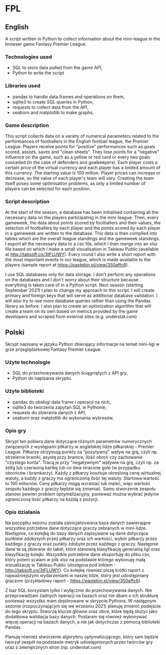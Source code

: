 # FPL

## English

A script written in Python to collect information about the mini-league in the browser game Fantasy Premier League.

### Technologies used 
- SQL to store data pulled from the game API,
- Python to write the script

### Libraries used 

- pandas to handle data.frames and operations on them,
- sqlite3 to create SQL queries in Python,
- requests to collect data from the API,
- seaborn and matplotlib to make graphs.

### Game description
This script collects data on a variety of numerical parameters related to the performances of footballers in the English football league, the Premier League. Players receive points for "positive" performances such as goals scored, assists, saves and "clean sheets". They lose points for a "negative" influence on the game, such as a yellow or red card or every two goals conceded (in the case of defenders and goalkeepers). Each player costs a certain price of the virtual currency and each player has a limited amount of this currency. The starting value is 100 million. Player prices can increase or decrease, so the value of each player's team will vary. Creating the team itself poses some optimisation problems, as only a limited number of players can be selected for each position. 

### Script description
At the start of the season, a database has been initialised containing all the necessary data on the players participating in the mini-league.  Then, every gameweek, the data about points scored by footballers and their values, the selection of footballers by each player and the points scored by each player in a gameweek are written to the database. This data is then compiled into tables which are the overall league standings and the gameweek standings. I export all the necessary data to a csv file, which I then merge into an xlsx file based on which I make a small visualisation in Tableau Public (available at http://tabsoft.co/3tFLUWY). Every round I also write a short report with the most important events in our league, which is made available to the players (sample report at https://pastebin.pl/view/350affc6).

I use SQL databases only for data storage. I don't perform any operations on the databases and I don't worry about their structure because everything is taken care of in a Python script. Next season (starting September 2021) I plan to change my approach to this script. I will create primary and foreign keys that will serve as additional database validation. I will also try to use more database queries rather than using the Pandas library as before.
I also plan to create an optimization algorithm that will create a team on its own based on metrics provided by the game developers and scraped from external sites (e.g. understat.com)

## Polski

Skrypt napisany w języku Python zbierający informacje na temat mini-ligi w grze przeglądarkowej Fantasy Premier League.

### Użyte technologie 

- SQL do przechowywania danych ściągniętych z API gry,
- Python do napisania skryptu.

### Użyte biblioteki 

- pandas do obsługi data frame i operacji na nich,
- sqlite3 do tworzenia zapytań SQL w Pythonie,
- requests do zbierania danych z API,
- seaborn oraz matplotlib do wykonania wykresów.

### Opis gry

Skrypt ten pobiera dane dotyczące różnych parametrów numerycznych związanych z występami piłkarzy w angielskiej lidze piłkarskiej - Premier League. Piłkarze otrzymują punkty za "pozytywny" wpływ na grę, czyli np. strzelenie bramki, asystę przy bramce, ilość obron czy zachowanie "czystego konta". Tracą je przy "negatywnym" wpływie na grę, czyli np. za żółtą lub czerwoną kartkę lub co dwa stracone gole (w przypadku obrońców i bramkarzy). Każdy z piłkarzy kosztuje określoną cenę wirtualnej waluty, a każdy z graczy ma ograniczoną ilość tej waluty. Startowa wartość to 100 milionów. Ceny piłkarzy mogą wzrastać lub maleć, więc wartość zespołu każdego z graczy będzie się zmieniać. Samo stworzenie zespołu stanowi pewien problem optymalizacyjny, ponieważ można wybrać jedynie ograniczoną ilość piłkarzy na każdą z pozycji. 

### Opis działania

Na początku sezonu została zainicjalizowana baza danych zawierające wszystkie potrzebne dane dotyczące graczy zebranych w mini-lidze. Następnie, co kolejkę do bazy danych zapisywane są dane dotyczące punktów zdobytych przez piłkarzy oraz ich wartości, wybór piłkarzy przez każdego z graczy oraz punkty zdobyte przez każdego z graczy. Następnie dane te są zbierane do tabel, które stanowią klasyfikację generalną ligi oraz klasyfikację kolejki. Wszystkie potrzebne dane eksportuję do pliku csv, który potem scalam w plik xlsx na podstawie którego wykonuję małą wizualizację w Tableau Public (dostępna pod linkiem - http://tabsoft.co/3tFLUWY). Co kolejkę również piszę krótki raport z najważniejszymi wydarzeniami w naszej lidze, który jest udostępniany graczom (przykładowy raport - https://pastebin.pl/view/350affc6).

Z baz SQL korzystam tylko i wyłącznie do przechowywania danych. Nie przeprowadzam żadnych operacji na bazach oraz nie dbam o ich strukturę ponieważ wszystko mam dopilnowane w skrypcie Pythona. W następnym sezonie (rozpoczynającym się we wrześniu 2021) planuję zmienić podejście do tego skryptu. Stworzę klucze główne oraz obce, które będą służyć jako dodatkowa walidacja bazy danych. Postaram się również wykonywać więcej operacji na bazach danych, a nie jak dotychczas z pomocą biblioteki Pandas.

Planuję również stworzenie algorytmu optymalizującego, który sam będzie tworzył zespół na podstawie metryk udostępnionych przez twórców gry oraz z zewnętrznych stron (np. understat.com)
